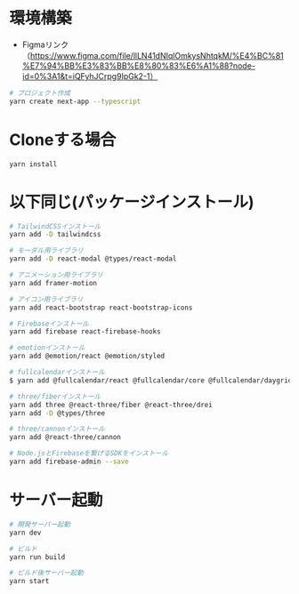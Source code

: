 # 環境構築

- Figmaリンク（https://www.figma.com/file/llLN41dNIqlOmkysNhtqkM/%E4%BC%81%E7%94%BB%E3%83%BB%E8%80%83%E6%A1%88?node-id=0%3A1&t=iQFyhJCrpg9IpGk2-1）

```bash
# プロジェクト作成
yarn create next-app --typescript
```

# Cloneする場合

```
yarn install
```

# 以下同じ(パッケージインストール)

```bash
# TailwindCSSインストール
yarn add -D tailwindcss

# モーダル用ライブラリ
yarn add -D react-modal @types/react-modal

# アニメーション用ライブラリ
yarn add framer-motion

# アイコン用ライブラリ
yarn add react-bootstrap react-bootstrap-icons

# Firebaseインストール
yarn add firebase react-firebase-hooks

# emotionインストール
yarn add @emotion/react @emotion/styled

# fullcalendarインストール
$ yarn add @fullcalendar/react @fullcalendar/core @fullcalendar/daygrid @fullcalendar/timegrid @fullcalendar/list

# three/fiberインストール
yarn add three @react-three/fiber @react-three/drei
yarn add -D @types/three

# three/cannonインストール
yarn add @react-three/cannon

# Node.jsとFirebaseを繋げるSDKをインストール
yarn add firebase-admin --save
```

# サーバー起動

```bash
# 開発サーバー起動
yarn dev
```

```bash
# ビルド
yarn run build

# ビルド後サーバー起動
yarn start
```
